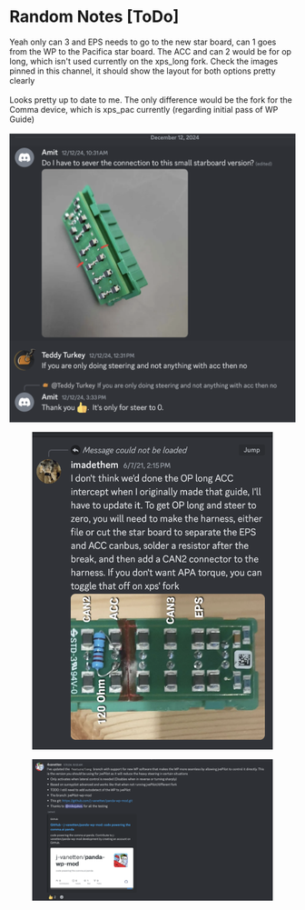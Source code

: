 # Random Notes \[ToDo]

Yeah only can 3 and EPS needs to go to the new star board, can 1 goes from the WP to the Pacifica star board. The ACC and can 2 would be for op long, which isn't used currently on the xps\_long fork. Check the images pinned in this channel, it should show the layout for both options pretty clearly\
\
Looks pretty up to date to me. The only difference would be the fork for the Comma device, which is xps\_pac currently (regarding initial pass of WP Guide)\
\
![](<.gitbook/assets/image (1).png>)

<figure><img src=".gitbook/assets/image (2).png" alt=""><figcaption></figcaption></figure>

<figure><img src=".gitbook/assets/image (5).png" alt=""><figcaption></figcaption></figure>

